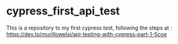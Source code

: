 # cypress_first_api_test
This is a repository to my first cypress test, following the steps at :
https://dev.to/murillowelsi/api-testing-with-cypress-part-1-5coe 
